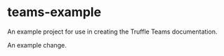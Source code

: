 # teams-example
An example project for use in creating the Truffle Teams documentation.

An example change.

